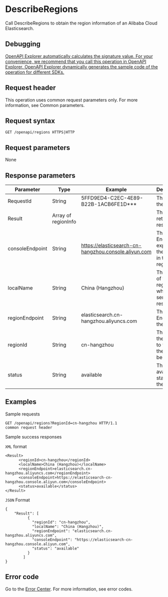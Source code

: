 # DescribeRegions

Call DescribeRegions to obtain the region information of an Alibaba Cloud Elasticsearch.

## Debugging

[OpenAPI Explorer automatically calculates the signature value. For your convenience, we recommend that you call this operation in OpenAPI Explorer. OpenAPI Explorer dynamically generates the sample code of the operation for different SDKs.](https://api.aliyun.com/#product=elasticsearch&api=DescribeRegions&type=ROA&version=2017-06-13)

## Request header

This operation uses common request parameters only. For more information, see Common parameters.

## Request syntax

```
GET /openapi/regions HTTPS|HTTP   
```

## Request parameters

None

## Response parameters

|Parameter|Type|Example|Description|
|---------|----|-------|-----------|
|RequestId|String|5FFD9ED4-C2EC-4E89-B22B-1ACB6FE1D\*\*\*|The ID of the request. |
|Result|Array of regionInfo| |The list of returned results. |
|consoleEndpoint|String|https://elasticsearch-cn-hangzhou.console.aliyun.com|The Endpoint exposed by the console in this region. |
|localName|String|China \(Hangzhou\)|The name of the region where a server resides. |
|regionEndpoint|String|elasticsearch.cn-hangzhou.aliyuncs.com|The Endpoint of the region. |
|regionId|String|cn-hangzhou|The ID of the region to which the cluster belongs. |
|status|String|available|The availability status of the region. |

## Examples

Sample requests

```
GET /openapi/regions?RegionId=cn-hangzhou HTTP/1.1 
common request header  
```

Sample success responses

`XML` format

```
<Result>
      <regionId>cn-hangzhou</regionId>
      <localName>China (Hangzhou)</localName>
      <regionEndpoint>elasticsearch.cn-hangzhou.aliyuncs.com</regionEndpoint>
      <consoleEndpoint>https://elasticsearch-cn-hangzhou.console.aliyun.com</consoleEndpoint>
      <status>available</status>
</Result>
```

`JSON` Format

```
{
    "Result": [
          {
            "regionId": "cn-hangzhou",
            "localName": "China (Hangzhou)",
            "regionEndpoint": "elasticsearch.cn-hangzhou.aliyuncs.com",
            "consoleEndpoint": "https://elasticsearch-cn-hangzhou.console.aliyun.com",
            "status": "available"
          }
        ]
}
```

## Error code

Go to the [Error Center](https://error-center.alibabacloud.com/status/product/elasticsearch). For more information, see error codes.

